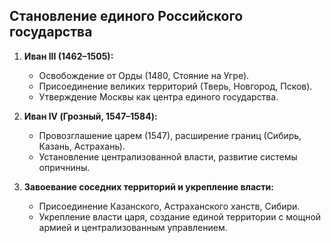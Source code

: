 ## Становление единого Российского государства

1. **Иван III (1462–1505):**
    
    - Освобождение от Орды (1480, Стояние на Угре).
    - Присоединение великих территорий (Тверь, Новгород, Псков).
    - Утверждение Москвы как центра единого государства.
2. **Иван IV (Грозный, 1547–1584):**
    
    - Провозглашение царем (1547), расширение границ (Сибирь, Казань, Астрахань).
    - Установление централизованной власти, развитие системы опричнины.
3. **Завоевание соседних территорий и укрепление власти:**
    
    - Присоединение Казанского, Астраханского ханств, Сибири.
    - Укрепление власти царя, создание единой территории с мощной армией и централизованным управлением.